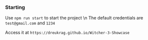 ### Starting

Use `npm run start` to start the project \n
The default credentials are `test@gmail.com` and `1234`

Access it at `https://dreukrag.github.io/Witcher-3-Showcase`
